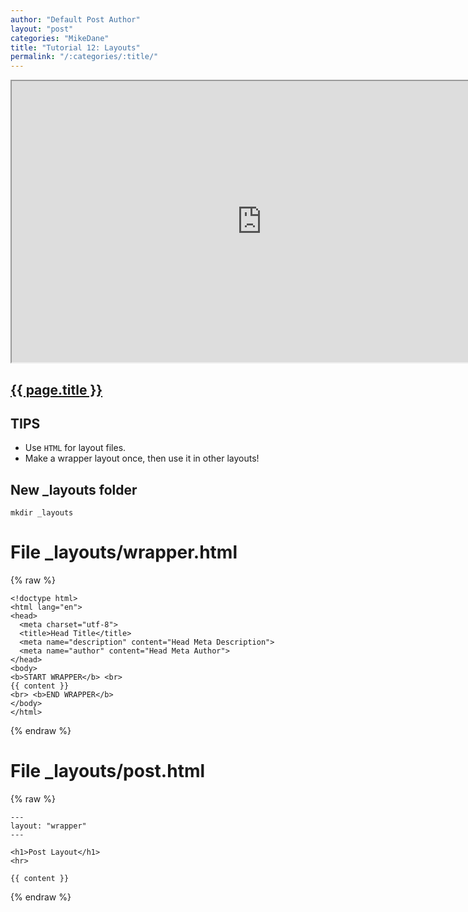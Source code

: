 ```yaml
---
author: "Default Post Author"
layout: "post"
categories: "MikeDane"
title: "Tutorial 12: Layouts"
permalink: "/:categories/:title/"
---
```


<div><iframe width="800" height="450"
src="https://www.youtube.com/embed/bDQsGdCWv4I">
</iframe></div>

## [{{ page.title }}](https://youtu.be/bDQsGdCWv4I)

## TIPS

- Use <code>HTML</code> for layout files.
- Make a wrapper layout once, then use it in other layouts!

## New _layouts folder
```
mkdir _layouts
```

# File _layouts/wrapper.html
{% raw %}
```
<!doctype html>
<html lang="en">
<head>
  <meta charset="utf-8">
  <title>Head Title</title>
  <meta name="description" content="Head Meta Description">
  <meta name="author" content="Head Meta Author">
</head>
<body>
<b>START WRAPPER</b> <br>
{{ content }}
<br> <b>END WRAPPER</b>
</body>
</html>
```
{% endraw %}

# File _layouts/post.html
{% raw %}
```
---
layout: "wrapper"
---

<h1>Post Layout</h1>
<hr>

{{ content }}

```
{% endraw %}

